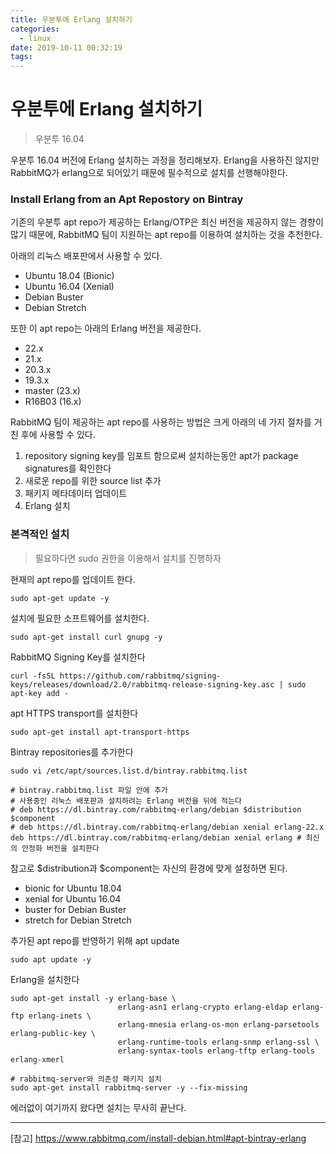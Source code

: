 ```yaml
---
title: 우분투에 Erlang 설치하기
categories:
  - linux
date: 2019-10-11 00:32:19
tags:
---
```


# 우분투에 Erlang 설치하기

> 우분투 16.04

우분투 16.04 버전에 Erlang 설치하는 과정을 정리해보자. Erlang을 사용하진 않지만 RabbitMQ가 erlang으로 되어있기 때문에 필수적으로 설치를 선행해야한다.

### Install Erlang from an Apt Repostory on Bintray

기존의 우분투 apt repo가 제공하는 Erlang/OTP은 최신 버전을 제공하지 않는 경향이 많기 때문에, RabbitMQ 팀이 지원하는 apt repo를 이용하여 설치하는 것을 추천한다. 

아래의 리눅스 배포판에서 사용할 수 있다.

* Ubuntu 18.04 (Bionic)
* Ubuntu 16.04 (Xenial)
* Debian Buster
* Debian Stretch

또한 이 apt repo는 아래의 Erlang 버전을 제공한다.

* 22.x
* 21.x
* 20.3.x
* 19.3.x
* master (23.x)
* R16B03 (16.x)

RabbitMQ 팀이 제공하는 apt repo를 사용하는 방법은 크게 아래의 네 가지 절차를 거친 후에 사용할 수 있다.

1. repository signing key를 임포트 함으로써 설치하는동안 apt가 package signatures를 확인한다
2. 새로운 repo를 위한 source list 추가
3. 패키지 메타데이터 업데이트
4. Erlang 설치

### 본격적인 설치

> 필요하다면 sudo 권한을 이용해서 설치를 진행하자

현재의 apt repo를 업데이트 한다.

~~~shell
sudo apt-get update -y
~~~

설치에 필요한 소프트웨어를 설치한다.

~~~shell
sudo apt-get install curl gnupg -y
~~~

RabbitMQ Signing Key를 설치한다
~~~shell
curl -fsSL https://github.com/rabbitmq/signing-keys/releases/download/2.0/rabbitmq-release-signing-key.asc | sudo apt-key add -
~~~

apt HTTPS transport를 설치한다
~~~shell
sudo apt-get install apt-transport-https
~~~

Bintray repositories를 추가한다
~~~shell
sudo vi /etc/apt/sources.list.d/bintray.rabbitmq.list

# bintray.rabbitmq.list 파일 안에 추가
# 사용중인 리눅스 배포판과 설치하려는 Erlang 버전을 뒤에 적는다
# deb https://dl.bintray.com/rabbitmq-erlang/debian $distribution $component
# deb https://dl.bintray.com/rabbitmq-erlang/debian xenial erlang-22.x
deb https://dl.bintray.com/rabbitmq-erlang/debian xenial erlang # 최신의 안정화 버전을 설치한다
~~~

참고로 \$distribution과 \$component는 자신의 환경에 맞게 설정하면 된다. 


* bionic for Ubuntu 18.04
* xenial for Ubuntu 16.04
* buster for Debian Buster
* stretch for Debian Stretch

추가된 apt repo를 반영하기 위해 apt update
~~~shell
sudo apt update -y
~~~

Erlang을 설치한다
~~~shell
sudo apt-get install -y erlang-base \
                        erlang-asn1 erlang-crypto erlang-eldap erlang-ftp erlang-inets \
                        erlang-mnesia erlang-os-mon erlang-parsetools erlang-public-key \
                        erlang-runtime-tools erlang-snmp erlang-ssl \
                        erlang-syntax-tools erlang-tftp erlang-tools erlang-xmerl

# rabbitmq-server와 의존성 패키지 설치
sudo apt-get install rabbitmq-server -y --fix-missing
~~~

에러없이 여기까지 왔다면 설치는 무사히 끝난다. 

---
[참고]
<https://www.rabbitmq.com/install-debian.html#apt-bintray-erlang>